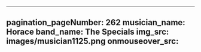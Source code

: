 ------
pagination_pageNumber: 262
musician_name: Horace
band_name: The Specials
img_src: images/musician1125.png
onmouseover_src: 
------